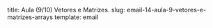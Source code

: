 title: Aula (9/10) Vetores e Matrizes.
slug: email-14-aula-9-vetores-e-matrizes-arrays
template: email
